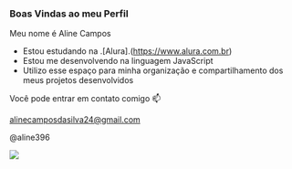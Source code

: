 ### Boas Vindas ao meu Perfil 

Meu nome é Aline Campos

- Estou estudando na .[Alura].(https://www.alura.com.br)
- Estou me desenvolvendo na linguagem JavaScript
- Utilizo esse espaço para minha organização e compartilhamento dos meus projetos desenvolvidos

Você pode entrar em contato comigo 📫

alinecamposdasilva24@gmail.com

@aline396

![](https://media1.tenor.com/m/7GyHsInT8uoAAAAC/naruto.gif)
